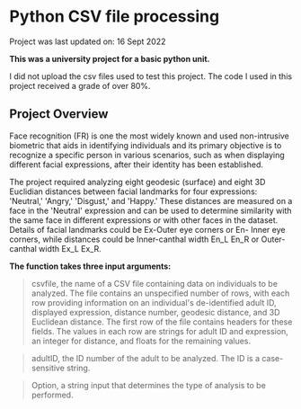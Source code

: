 # Python CSV file processing
Project was last updated on: 16 Sept 2022

**This was a university project for a basic python unit.**

I did not upload the csv files used to test this project. The code I used in this project received a grade of over 80%.

## Project Overview

Face recognition (FR) is one the most widely known and used non-intrusive biometric that aids in identifying individuals and its primary objective is to recognize a specific person in various scenarios, such as when displaying different facial expressions, after their identity has been established.

The project required analyzing eight geodesic (surface) and eight 3D Euclidian distances between facial landmarks for four expressions: 'Neutral,' 'Angry,' 'Disgust,' and 'Happy.' These distances are measured on a face in the 'Neutral' expression and can be used to determine similarity with the same face in different expressions or with other faces in the dataset. Details of facial landmarks could be Ex-Outer eye corners or En- Inner eye corners, while distances could be Inner-canthal width En_L En_R or Outer-canthal width Ex_L Ex_R.

**The function takes three input arguments:**

> csvfile, the name of a CSV file containing data on individuals to be analyzed. The file contains an unspecified number of rows, with each row providing information on an individual's de-identified adult ID, displayed expression, distance number, geodesic distance, and 3D Euclidean distance. The first row of the file contains headers for these fields. The values in each row are strings for adult ID and expression, an integer for distance, and floats for the remaining values.

> adultID, the ID number of the adult to be analyzed. The ID is a case-sensitive string.

> Option, a string input that determines the type of analysis to be performed.
